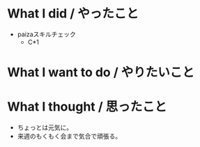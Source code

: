 # What I did / やったこと
- paizaスキルチェック
  - C\*1

# What I want to do / やりたいこと

# What I thought / 思ったこと
- ちょっとは元気に。
- 来週のもくもく会まで気合で頑張る。
